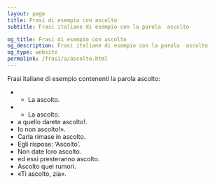 ```yaml
---
layout: page
title: Frasi di esempio con ascolto 
subtitle: Frasi italiane di esempio con la parola  ascolto

og_title: Frasi di esempio con ascolto 
og_description: Frasi italiane di esempio con la parola  ascolto
og_type: website
permalink: /frasi/a/ascolto.html
---
```


Frasi italiane di esempio contenenti la parola ascolto:


- - La ascolto.
- - La ascolto.
- a quello darete ascolto!.
- Io non ascolto!».
- Carla rimase in ascolto.
- Egli rispose: ‘Ascolto’.
- Non date loro ascolto.
- ed essi presteranno ascolto.
- Ascolto quei rumori.
- «Ti ascolto, zia».
